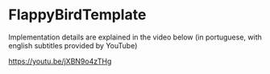 # FlappyBirdTemplate

Implementation details are explained in the video below (in portuguese, with english subtitles provided by YouTube)

https://youtu.be/jXBN9o4zTHg
